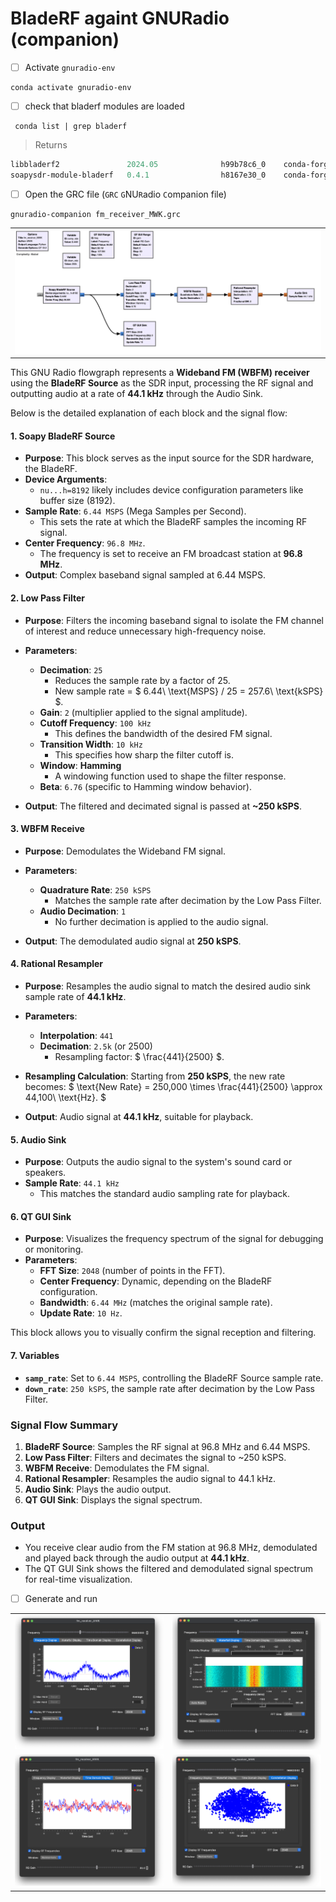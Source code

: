 # BladeRF againt GNURadio (companion)

- [ ] Activate `gnuradio-env`

```
conda activate gnuradio-env
```

- [ ] check that bladerf modules are loaded

```
 conda list | grep bladerf
```
> Returns
```powershell
libbladerf2               2024.05              h99b78c6_0    conda-forge
soapysdr-module-bladerf   0.4.1                h8167e30_0    conda-forge
```

- [ ] Open the GRC file (`GRC` `G`NU`R`adio `C`ompanion file)

```
gnuradio-companion fm_receiver_MWK.grc
```

| |
|-|
| <img src=images/fm_receiver.png width='' height='' > </img> |


This GNU Radio flowgraph represents a **Wideband FM (WBFM) receiver** using the **BladeRF Source** as the SDR input, processing the RF signal and outputting audio at a rate of **44.1 kHz** through the Audio Sink.

Below is the detailed explanation of each block and the signal flow:

#### **1. Soapy BladeRF Source**
- **Purpose**: This block serves as the input source for the SDR hardware, the BladeRF.
- **Device Arguments**:
   - `nu...h=8192` likely includes device configuration parameters like buffer size (8192).
- **Sample Rate**: `6.44 MSPS` (Mega Samples per Second).
   - This sets the rate at which the BladeRF samples the incoming RF signal.
- **Center Frequency**: `96.8 MHz`.
   - The frequency is set to receive an FM broadcast station at **96.8 MHz**.
- **Output**: Complex baseband signal sampled at 6.44 MSPS.

#### **2. Low Pass Filter**
- **Purpose**: Filters the incoming baseband signal to isolate the FM channel of interest and reduce unnecessary high-frequency noise.
- **Parameters**:
   - **Decimation**: `25`
     - Reduces the sample rate by a factor of 25.
     - New sample rate = $ 6.44\ \text{MSPS} / 25 = 257.6\ \text{kSPS} $.
   - **Gain**: `2` (multiplier applied to the signal amplitude).
   - **Cutoff Frequency**: `100 kHz`
     - This defines the bandwidth of the desired FM signal.
   - **Transition Width**: `10 kHz`
     - This specifies how sharp the filter cutoff is.
   - **Window**: **Hamming**
     - A windowing function used to shape the filter response.
   - **Beta**: `6.76` (specific to Hamming window behavior).

- **Output**: The filtered and decimated signal is passed at **~250 kSPS**.

#### **3. WBFM Receive**
- **Purpose**: Demodulates the Wideband FM signal.
- **Parameters**:
   - **Quadrature Rate**: `250 kSPS`
     - Matches the sample rate after decimation by the Low Pass Filter.
   - **Audio Decimation**: `1`
     - No further decimation is applied to the audio signal.

- **Output**: The demodulated audio signal at **250 kSPS**.

#### **4. Rational Resampler**
- **Purpose**: Resamples the audio signal to match the desired audio sink sample rate of **44.1 kHz**.
- **Parameters**:
   - **Interpolation**: `441`
   - **Decimation**: `2.5k` (or 2500)
     - Resampling factor: $ \frac{441}{2500} $.

- **Resampling Calculation**:
   Starting from **250 kSPS**, the new rate becomes:
   $
   \text{New Rate} = 250,000 \times \frac{441}{2500} \approx 44,100\ \text{Hz}.
   $

- **Output**: Audio signal at **44.1 kHz**, suitable for playback.

#### **5. Audio Sink**
- **Purpose**: Outputs the audio signal to the system's sound card or speakers.
- **Sample Rate**: `44.1 kHz`
   - This matches the standard audio sampling rate for playback.

#### **6. QT GUI Sink**
- **Purpose**: Visualizes the frequency spectrum of the signal for debugging or monitoring.
- **Parameters**:
   - **FFT Size**: `2048` (number of points in the FFT).
   - **Center Frequency**: Dynamic, depending on the BladeRF configuration.
   - **Bandwidth**: `6.44 MHz` (matches the original sample rate).
   - **Update Rate**: `10 Hz`.

This block allows you to visually confirm the signal reception and filtering.

#### **7. Variables**
- **`samp_rate`**: Set to `6.44 MSPS`, controlling the BladeRF Source sample rate.
- **`down_rate`**: `250 kSPS`, the sample rate after decimation by the Low Pass Filter.

### **Signal Flow Summary**
1. **BladeRF Source**: Samples the RF signal at 96.8 MHz and 6.44 MSPS.
2. **Low Pass Filter**: Filters and decimates the signal to ~250 kSPS.
3. **WBFM Receive**: Demodulates the FM signal.
4. **Rational Resampler**: Resamples the audio signal to 44.1 kHz.
5. **Audio Sink**: Plays the audio output.
6. **QT GUI Sink**: Displays the signal spectrum.

### **Output**
- You receive clear audio from the FM station at 96.8 MHz, demodulated and played back through the audio output at **44.1 kHz**.
- The QT GUI Sink shows the filtered and demodulated signal spectrum for real-time visualization.

- [ ] Generate and run


| | |
|-|-|
| <img src=images/fm_receiver_1.png width='' height='' > </img> | <img src=images/fm_receiver_2.png width='' height='' > </img> |
| <img src=images/fm_receiver_3.png width='' height='' > </img> | <img src=images/fm_receiver_4.png width='' height='' > </img> |
